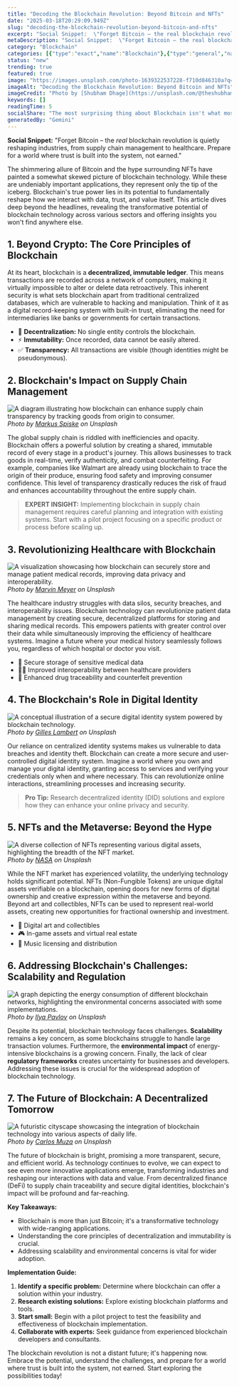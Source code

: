```yaml
---
title: "Decoding the Blockchain Revolution: Beyond Bitcoin and NFTs"
date: "2025-03-18T20:29:09.949Z"
slug: "decoding-the-blockchain-revolution-beyond-bitcoin-and-nfts"
excerpt: "Social Snippet:  \"Forget Bitcoin – the real blockchain revolution is quietly reshaping industries, from supply chain management to healthcare.  Prepare for a world where trust is built into the system, not earned.\""
metaDescription: "Social Snippet:  \"Forget Bitcoin – the real blockchain revolution is quietly reshaping industries, from supply chain management to healthcare.  Prepare for..."
category: "Blockchain"
categories: [{"type":"exact","name":"Blockchain"},{"type":"general","name":"Finance"},{"type":"medium","name":"Digital Currency"},{"type":"specific","name":"Cryptocurrency Exchanges"},{"type":"niche","name":"Decentralized Finance"}]
status: "new"
trending: true
featured: true
image: "https://images.unsplash.com/photo-1639322537228-f710d846310a?q=85&w=1200&fit=max&fm=webp&auto=compress"
imageAlt: "Decoding the Blockchain Revolution: Beyond Bitcoin and NFTs"
imageCredit: "Photo by [Shubham Dhage](https://unsplash.com/@theshubhamdhage) on Unsplash"
keywords: []
readingTime: 5
socialShare: "The most surprising thing about Blockchain isn't what most people think. Find out what experts really say about this game-changing topic."
generatedBy: "Gemini"
---
```




**Social Snippet:**  "Forget Bitcoin – the *real* blockchain revolution is quietly reshaping industries, from supply chain management to healthcare.  Prepare for a world where trust is built into the system, not earned."

The shimmering allure of Bitcoin and the hype surrounding NFTs have painted a somewhat skewed picture of blockchain technology.  While these are undeniably important applications, they represent only the tip of the iceberg.  Blockchain's true power lies in its potential to fundamentally reshape how we interact with data, trust, and value itself. This article dives deep beyond the headlines, revealing the transformative potential of blockchain technology across various sectors and offering insights you won't find anywhere else.

## 1. Beyond Crypto: The Core Principles of Blockchain

At its heart, blockchain is a **decentralized, immutable ledger**. This means transactions are recorded across a network of computers, making it virtually impossible to alter or delete data retroactively.  This inherent security is what sets blockchain apart from traditional centralized databases, which are vulnerable to hacking and manipulation.  Think of it as a digital record-keeping system with built-in trust, eliminating the need for intermediaries like banks or governments for certain transactions.

* 🔑 **Decentralization:**  No single entity controls the blockchain.
* ⚡ **Immutability:**  Once recorded, data cannot be easily altered.
* ✅ **Transparency:**  All transactions are visible (though identities might be pseudonymous).

## 2.  Blockchain's Impact on Supply Chain Management

![A diagram illustrating how blockchain can enhance supply chain transparency by tracking goods from origin to consumer.](https://images.unsplash.com/photo-1526374965328-7f61d4dc18c5?q=85&w=1200&fit=max&fm=webp&auto=compress)
*Photo by [Markus Spiske](https://unsplash.com/@markusspiske) on Unsplash*

The global supply chain is riddled with inefficiencies and opacity.  Blockchain offers a powerful solution by creating a shared, immutable record of every stage in a product's journey. This allows businesses to track goods in real-time, verify authenticity, and combat counterfeiting.  For example, companies like Walmart are already using blockchain to trace the origin of their produce, ensuring food safety and improving consumer confidence.  This level of transparency drastically reduces the risk of fraud and enhances accountability throughout the entire supply chain.

> **EXPERT INSIGHT:**  Implementing blockchain in supply chain management requires careful planning and integration with existing systems. Start with a pilot project focusing on a specific product or process before scaling up.

## 3. Revolutionizing Healthcare with Blockchain

![A visualization showcasing how blockchain can securely store and manage patient medical records, improving data privacy and interoperability.](https://images.unsplash.com/photo-1519389950473-47ba0277781c?q=85&w=1200&fit=max&fm=webp&auto=compress)
*Photo by [Marvin Meyer](https://unsplash.com/@marvelous) on Unsplash*

The healthcare industry struggles with data silos, security breaches, and interoperability issues. Blockchain technology can revolutionize patient data management by creating secure, decentralized platforms for storing and sharing medical records.  This empowers patients with greater control over their data while simultaneously improving the efficiency of healthcare systems.  Imagine a future where your medical history seamlessly follows you, regardless of which hospital or doctor you visit.

*  🏥 Secure storage of sensitive medical data
*  🧑‍⚕️ Improved interoperability between healthcare providers
*  💊 Enhanced drug traceability and counterfeit prevention

## 4.  The Blockchain's Role in Digital Identity

![A conceptual illustration of a secure digital identity system powered by blockchain technology.](https://images.unsplash.com/photo-1423784346385-c1d4dac9893a?q=85&w=1200&fit=max&fm=webp&auto=compress)
*Photo by [Gilles Lambert](https://unsplash.com/@gilleslambert) on Unsplash*

Our reliance on centralized identity systems makes us vulnerable to data breaches and identity theft. Blockchain can create a more secure and user-controlled digital identity system.  Imagine a world where you own and manage your digital identity, granting access to services and verifying your credentials only when and where necessary.  This can revolutionize online interactions, streamlining processes and increasing security.

> **Pro Tip:** Research decentralized identity (DID) solutions and explore how they can enhance your online privacy and security.

## 5.  NFTs and the Metaverse:  Beyond the Hype

![A diverse collection of NFTs representing various digital assets, highlighting the breadth of the NFT market.](https://images.unsplash.com/photo-1451187580459-43490279c0fa?q=85&w=1200&fit=max&fm=webp&auto=compress)
*Photo by [NASA](https://unsplash.com/@nasa) on Unsplash*

While the NFT market has experienced volatility, the underlying technology holds significant potential.  NFTs (Non-Fungible Tokens) are unique digital assets verifiable on a blockchain, opening doors for new forms of digital ownership and creative expression within the metaverse and beyond.  Beyond art and collectibles, NFTs can be used to represent real-world assets, creating new opportunities for fractional ownership and investment.

*  🎨  Digital art and collectibles
*  🎮 In-game assets and virtual real estate
*  🎼  Music licensing and distribution

## 6.  Addressing Blockchain's Challenges: Scalability and Regulation

![A graph depicting the energy consumption of different blockchain networks, highlighting the environmental concerns associated with some implementations.](https://images.unsplash.com/photo-1461749280684-dccba630e2f6?q=85&w=1200&fit=max&fm=webp&auto=compress)
*Photo by [Ilya Pavlov](https://unsplash.com/@ilyapavlov) on Unsplash*

Despite its potential, blockchain technology faces challenges.  **Scalability** remains a key concern, as some blockchains struggle to handle large transaction volumes.  Furthermore, the **environmental impact** of energy-intensive blockchains is a growing concern.  Finally, the lack of clear **regulatory frameworks** creates uncertainty for businesses and developers.  Addressing these issues is crucial for the widespread adoption of blockchain technology.

## 7.  The Future of Blockchain: A Decentralized Tomorrow

![A futuristic cityscape showcasing the integration of blockchain technology into various aspects of daily life.](https://images.unsplash.com/photo-1460925895917-afdab827c52f?q=85&w=1200&fit=max&fm=webp&auto=compress)
*Photo by [Carlos Muza](https://unsplash.com/@kmuza) on Unsplash*

The future of blockchain is bright, promising a more transparent, secure, and efficient world.  As technology continues to evolve, we can expect to see even more innovative applications emerge, transforming industries and reshaping our interactions with data and value.  From decentralized finance (DeFi) to supply chain traceability and secure digital identities, blockchain's impact will be profound and far-reaching.

**Key Takeaways:**

* Blockchain is more than just Bitcoin; it's a transformative technology with wide-ranging applications.
*  Understanding the core principles of decentralization and immutability is crucial.
*  Addressing scalability and environmental concerns is vital for wider adoption.

**Implementation Guide:**

1. **Identify a specific problem:** Determine where blockchain can offer a solution within your industry.
2. **Research existing solutions:** Explore existing blockchain platforms and tools.
3. **Start small:** Begin with a pilot project to test the feasibility and effectiveness of blockchain implementation.
4. **Collaborate with experts:** Seek guidance from experienced blockchain developers and consultants.

The blockchain revolution is not a distant future; it's happening now.  Embrace the potential, understand the challenges, and prepare for a world where trust is built into the system, not earned.  Start exploring the possibilities today!


<div class="reading-progress-container">
  <div id="reading-progress" class="reading-progress"></div>
</div>
